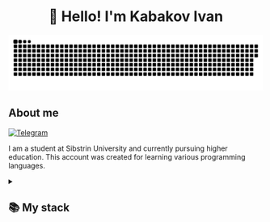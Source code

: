 <h1 align="center">👋 Hello! I'm Kabakov Ivan </h1>

<p align="center">
 <img width="600" src="assets/github-snake.svg" alt="snake"/>
</p>

## About me
[![Telegram](https://img.shields.io/badge/-Telegram-2CA5E0?style=flat&logo=telegram&logoColor=white)](https://t.me/IIDiorII)

I am a student at Sibstrin University and currently pursuing higher education. This account was created for learning various programming languages.

<details align="left">
  <summary><h2><b>📚 My stack</b></h2></summary>
  <p>
    <h3>Langs</h3>
    <img src="https://skillicons.dev/icons?i=cs,cpp,py,php&perline=7" />
    <h3>I have OS</h3>
    <img src="https://skillicons.dev/icons?i=windows,linux,apple,raspberrypi,kali,&perline=7" />
    <h3>Software</h3>
    <img src="https://skillicons.dev/icons?i=visualstudio,sublime,atom,pycharm,replit&perline=7" />
    <br>
  </p>
</details>
